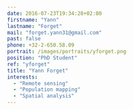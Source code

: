 ```yaml
---
date: 2016-07-23T19:34:28+02:00
firstname: "Yann"
lastname: "Forget"
mail: "forget.yann31@gmail.com"
past: false
phone: +32-2-650.58.09
portrait: /images/portraits/yforget.png
position: "PhD Student"
ref: "yforget"
title: "Yann Forget"
interests:
  - "Remote sensing"
  - "Population mapping"
  - "Spatial analysis"
---
```

